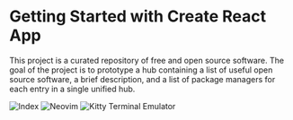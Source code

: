 # Getting Started with Create React App

This project is a curated repository of free and open source software. The goal of the project is to prototype a hub containing a list of useful open source software, a brief description, and a list of package managers for each entry in a single unified hub.

![Index](https://github.com/Murphy-ZJ/foss-list-dev/blob/master/git%20assets/index.png)
![Neovim](https://github.com/Murphy-ZJ/foss-list-dev/blob/master/git%20assets/kitty.png)
![Kitty Terminal Emulator](https://github.com/Murphy-ZJ/foss-list-dev/blob/master/git%20assets/nvim.png)
